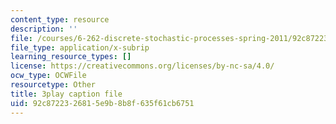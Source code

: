 ```yaml
---
content_type: resource
description: ''
file: /courses/6-262-discrete-stochastic-processes-spring-2011/92c8722326815e9b8b8f635f61cb6751_goT94BheP3E.vtt
file_type: application/x-subrip
learning_resource_types: []
license: https://creativecommons.org/licenses/by-nc-sa/4.0/
ocw_type: OCWFile
resourcetype: Other
title: 3play caption file
uid: 92c87223-2681-5e9b-8b8f-635f61cb6751
---
```

